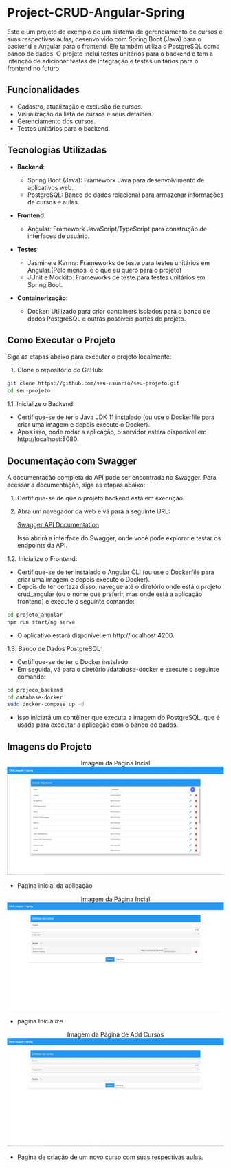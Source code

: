 # Project-CRUD-Angular-Spring

Este é um projeto de exemplo de um sistema de gerenciamento de cursos e suas respectivas aulas, desenvolvido com Spring Boot (Java) para o backend e Angular para o frontend. Ele também utiliza o PostgreSQL como banco de dados. O projeto inclui testes unitários para o backend e tem a intenção de adicionar testes de integração e testes unitários para o frontend no futuro.

## Funcionalidades

- Cadastro, atualização e exclusão de cursos.
- Visualização da lista de cursos e seus detalhes.
- Gerenciamento dos cursos.
- Testes unitários para o backend.

## Tecnologias Utilizadas

- **Backend**:
  - Spring Boot (Java): Framework Java para desenvolvimento de aplicativos web.
  - PostgreSQL: Banco de dados relacional para armazenar informações de cursos e aulas.

- **Frontend**:
  - Angular: Framework JavaScript/TypeScript para construção de interfaces de usuário.

- **Testes**:
  - Jasmine e Karma: Frameworks de teste para testes unitários em Angular.(Pelo menos 'e o que eu quero para o projeto)
  - JUnit e Mockito: Frameworks de teste para testes unitários em Spring Boot.

- **Containerização**:
  - Docker: Utilizado para criar containers isolados para o banco de dados PostgreSQL e outras possíveis partes do projeto.

## Como Executar o Projeto

Siga as etapas abaixo para executar o projeto localmente:

1. Clone o repositório do GitHub:

```bash
git clone https://github.com/seu-usuario/seu-projeto.git
cd seu-projeto
```

1.1. Inicialize o Backend:
  - Certifique-se de ter o Java JDK 11 instalado (ou use o Dockerfile para criar uma imagem e depois execute o Docker).
  - Apos isso, pode rodar a aplicação, o servidor estará disponível em http://localhost:8080.

## Documentação com Swagger
A documentação completa da API pode ser encontrada no Swagger. Para acessar a documentação, siga as etapas abaixo:

1. Certifique-se de que o projeto backend está em execução.

2. Abra um navegador da web e vá para a seguinte URL:

   [Swagger API Documentation](http://localhost:8080/swagger-ui/index.html)

   Isso abrirá a interface do Swagger, onde você pode explorar e testar os endpoints da API.


1.2. Inicialize o Frontend:
  - Certifique-se de ter instalado o Angular CLI (ou use o Dockerfile para criar uma imagem e depois execute o Docker).
  - Depois de ter certeza disso, navegue até o diretório onde está o projeto crud_angular (ou o nome que preferir, mas onde está a aplicação frontend) e execute o seguinte comando:
```bash
cd projeto_angular
npm run start/ng serve
```
  - O aplicativo estará disponível em http://localhost:4200.

1.3. Banco de Dados PostgreSQL:
  - Certifique-se de ter o Docker instalado.
  - Em seguida, vá para o diretório /database-docker e execute o seguinte comando:
```bash
cd projeco_backend
cd database-docker
sudo docker-compose up -d
```
  - Isso iniciará um contêiner que executa a imagem do PostgreSQL, que é usada para executar a aplicação com o banco de dados.

## Imagens do Projeto

<p align="center">
  <span>Imagem da Página Incial</span>
  <img src="./asserts/imgs/../../assets/imgs/home.jpeg" alt="Project Image, Imagem da Página Incial">
</p>

- Página inicial da aplicação

<p align="center">
  <span>Imagem da Página Incial</span>
  <img src="./asserts/imgs/../../assets/imgs/edit.jpeg" alt="Project Image, Imagem da Página Incial">
</p>

- pagina Inicialize

<p align="center">
  <span>Imagem da Página de Add Cursos</span>
  <img src="./asserts/imgs/../../assets/imgs/create.jpeg" alt="Project Image, Imagem da Página Add Cursos">
</p>

- Pagina de criação de um novo curso com suas respectivas aulas.